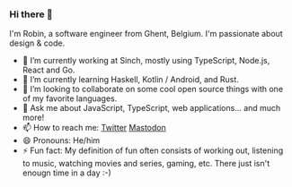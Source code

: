 ### Hi there 👋
I'm Robin, a software engineer from Ghent, Belgium. I'm passionate about design & code.
- 🔭 I’m currently working at Sinch, mostly using TypeScript, Node.js, React and Go.
- 🌱 I’m currently learning Haskell, Kotlin / Android, and Rust.
- 👯 I’m looking to collaborate on some cool open source things with one of my favorite languages.
- 💬 Ask me about JavaScript, TypeScript, web applications... and much more!
- 📫 How to reach me: [Twitter](https://twitter.com/robinvenneman) [Mastodon](https://mas.to/@robinv)
- 😄 Pronouns: He/him
- ⚡ Fun fact: My definition of fun often consists of working out, listening to music, watching movies and series, gaming, etc. There just isn't enougn time in a day :-)

<!--
**robinv85/robinv85** is a ✨ _special_ ✨ repository because its `README.md` (this file) appears on your GitHub profile.

Here are some ideas to get you started:

- 🔭 I’m currently working on ...
- 🌱 I’m currently learning ...
- 👯 I’m looking to collaborate on ...
- 🤔 I’m looking for help with ...
- 💬 Ask me about ...
- 📫 How to reach me: ...
- 😄 Pronouns: ...
- ⚡ Fun fact: ...
-->
